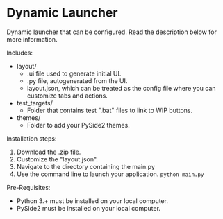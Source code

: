 # Dynamic Launcher
Dynamic launcher that can be configured. Read the description below for more information.

Includes: 
- layout/
    - .ui file used to generate initial UI.
    - .py file, autogenerated from the UI. 
    - layout.json, which can be treated as the config file where you can customize tabs and actions. 
- test_targets/
    - Folder that contains test ".bat" files to link to WIP buttons.
- themes/
    - Folder to add your PySide2 themes.
    
Installation steps:
1. Download the .zip file.
2. Customize the "layout.json".
3. Navigate to the directory containing the main.py
3. Use the command line to launch your application.
    `python main.py`

Pre-Requisites:
- Python 3.+ must be installed on your local computer. 
- PySide2 must be installed on your local computer. 